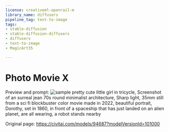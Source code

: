 ```yaml
---
license: creativeml-openrail-m
library_name: diffusers
pipeline_tag: text-to-image
tags:
- stable-diffusion
- stable-diffusion-diffusers
- diffusers
- text-to-image
- MagicArt35

---
```


# Photo Movie X

Preview and prompt:
![sample](https://cdn-uploads.huggingface.co/production/uploads/63239b8370edc53f51cd5d42/GAC3HQgB80SzHNB8hiRYP.png)
pretty cute little girl in tricycle, Screenshot of an surreal jean 70s round minimalist architecture, Sharp light, 35mm still from a sci fi blockbuster color movie made in 2022, beautiful portrait, Dorothy, set in 1860, in front of a spaceship that has just landed on an alien planet, are all wearing, a robot stands nearby

Original page:
https://civitai.com/models/94687?modelVersionId=101000
